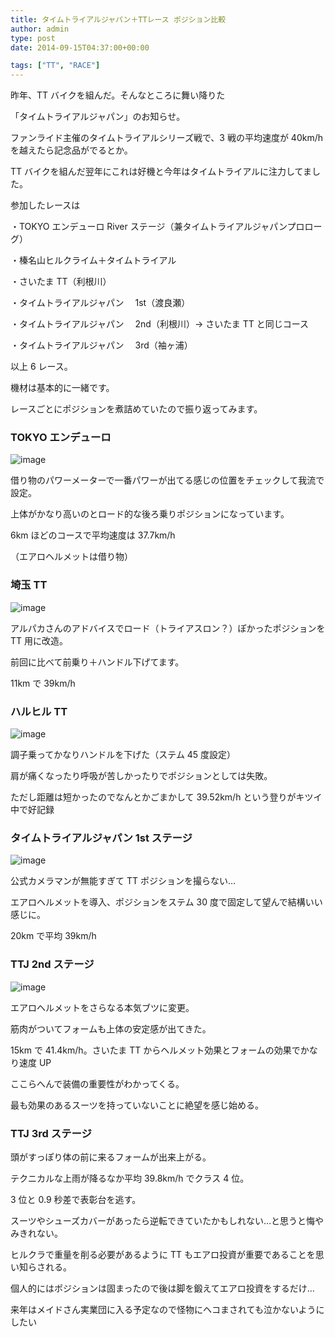 ```yaml
---
title: タイムトライアルジャパン＋TTレース ポジション比較
author: admin
type: post
date: 2014-09-15T04:37:00+00:00

tags: ["TT", "RACE"]
---
```


昨年、TT バイクを組んだ。そんなところに舞い降りた

「タイムトライアルジャパン」のお知らせ。

ファンライド主催のタイムトライアルシリーズ戦で、3 戦の平均速度が 40km/h を越えたら記念品がでるとか。

TT バイクを組んだ翌年にこれは好機と今年はタイムトライアルに注力してました。

参加したレースは

・TOKYO エンデューロ River ステージ（兼タイムトライアルジャパンプロローグ）

・榛名山ヒルクライム＋タイムトライアル

・さいたま TT（利根川）

・タイムトライアルジャパン　 1st（渡良瀬）

・タイムトライアルジャパン　 2nd（利根川）→ さいたま TT と同じコース

・タイムトライアルジャパン　 3rd（袖ヶ浦）

以上 6 レース。

機材は基本的に一緒です。

レースごとにポジションを煮詰めていたので振り返ってみます。

### TOKYO エンデューロ

![image](3.png)

借り物のパワーメーターで一番パワーが出てる感じの位置をチェックして我流で設定。

上体がかなり高いのとロード的な後ろ乗りポジションになっています。

6km ほどのコースで平均速度は 37.7km/h

（エアロヘルメットは借り物）

### 埼玉 TT

![image](203493791_org.v1399977626.jpg)

アルパカさんのアドバイスでロード（トライアスロン？）ぽかったポジションを TT 用に改造。

前回に比べて前乗り＋ハンドル下げてます。

11km で 39km/h

### ハルヒル TT

![image](15.png)

調子乗ってかなりハンドルを下げた（ステム 45 度設定）

肩が痛くなったり呼吸が苦しかったりでポジションとしては失敗。

ただし距離は短かったのでなんとかごまかして 39.52km/h という登りがキツイ中で好記録

### タイムトライアルジャパン 1st ステージ

![image](6.png)

公式カメラマンが無能すぎて TT ポジションを撮らない…

エアロヘルメットを導入、ポジションをステム 30 度で固定して望んで結構いい感じに。

20km で平均 39km/h

### TTJ 2nd ステージ

![image](DSC05961.jpg)

エアロヘルメットをさらなる本気ブツに変更。

筋肉がついてフォームも上体の安定感が出てきた。

15km で 41.4km/h。さいたま TT からヘルメット効果とフォームの効果でかなり速度 UP

ここらへんで装備の重要性がわかってくる。

最も効果のあるスーツを持っていないことに絶望を感じ始める。

### TTJ 3rd ステージ

頭がすっぽり体の前に来るフォームが出来上がる。

テクニカルな上雨が降るなか平均 39.8km/h でクラス 4 位。

3 位と 0.9 秒差で表彰台を逃す。

スーツやシューズカバーがあったら逆転できていたかもしれない…と思うと悔やみきれない。

ヒルクラで重量を削る必要があるように TT もエアロ投資が重要であることを思い知らされる。

個人的にはポジションは固まったので後は脚を鍛えてエアロ投資をするだけ…

来年はメイドさん実業団に入る予定なので怪物にヘコまされても泣かないようにしたい
